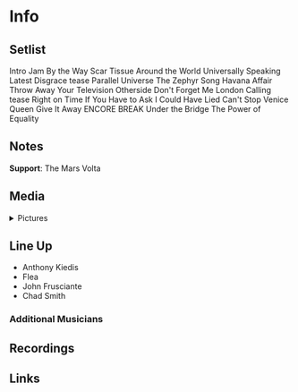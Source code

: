 # Info

## Setlist

Intro Jam
By the Way
Scar Tissue
Around the World
Universally Speaking
Latest Disgrace tease
Parallel Universe
The Zephyr Song
Havana Affair
Throw Away Your Television
Otherside
Don't Forget Me
London Calling tease
Right on Time
If You Have to Ask
I Could Have Lied
Can't Stop
Venice Queen
Give It Away
ENCORE BREAK
Under the Bridge
The Power of Equality

## Notes

**Support**: The Mars Volta

## Media 

<details>
  <summary>Pictures</summary>
  <!--<img alt="Setlist" title="Setlist" src="_.jpg" height="200" />-->
</details>

## Line Up

* Anthony Kiedis
* Flea
* John Frusciante
* Chad Smith

### Additional Musicians

## Recordings

## Links


